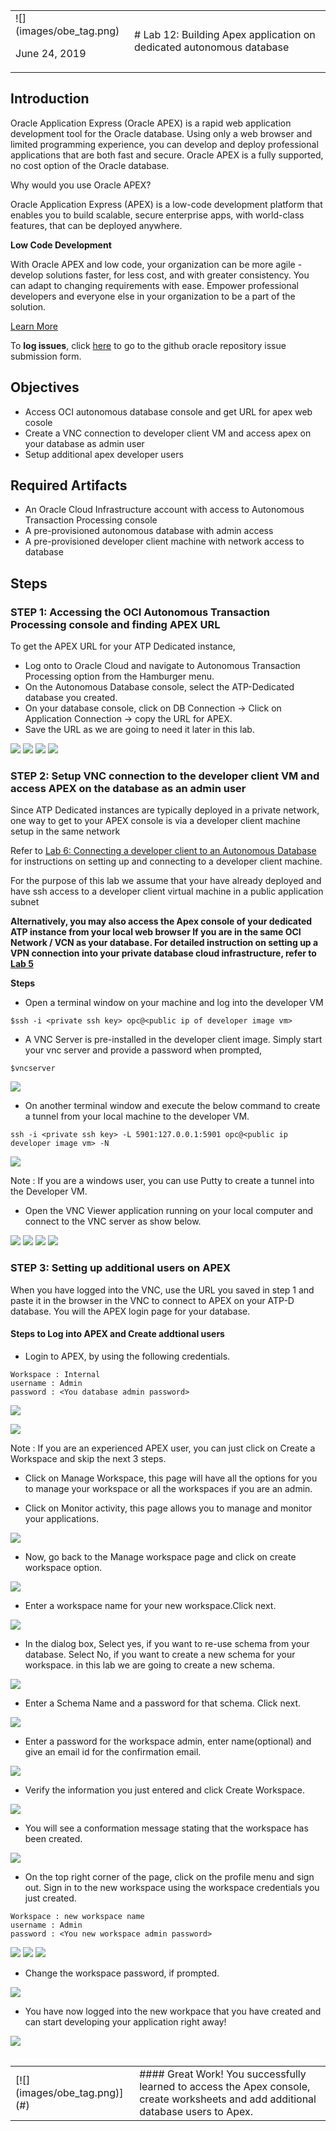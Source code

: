 <table class="tbl-heading"><tr><td class="td-logo">![](images/obe_tag.png)

June 24, 2019
</td>
<td class="td-banner">
# Lab 12: Building Apex application on dedicated autonomous database
</td></tr><table>

## Introduction

Oracle Application Express (Oracle APEX) is a rapid web application development tool for the Oracle database. Using only a web browser and limited programming experience, you can develop and deploy professional applications that are both fast and secure. Oracle APEX is a fully supported, no cost option of the Oracle database.

Why would you use Oracle APEX?

Oracle Application Express (APEX) is a low-code development platform that enables you to build scalable, secure enterprise apps, with world-class features, that can be deployed anywhere.

**Low Code Development**

With Oracle APEX and low code, your organization can be more agile - develop solutions faster, for less cost, and with greater consistency. You can adapt to changing requirements with ease. Empower professional developers and everyone else in your organization to be a part of the solution.

[Learn More](https://apex.oracle.com/en/platform/low-code/)



To **log issues**, click [here](https://github.com/cloudsolutionhubs/autonomous-transaction-processing/issues/new) to go to the github oracle repository issue submission form.

## Objectives

- Access OCI autonomous database console and get URL for apex web cosole
- Create a VNC connection to developer client VM and access apex on your database as admin user
- Setup additional apex developer users 

## Required Artifacts

- An Oracle Cloud Infrastructure account with access to Autonomous Transaction Processing console
- A pre-provisioned autonomous database with admin access
- A pre-provisioned developer client machine with network access to database


## Steps

### **STEP 1: Accessing the OCI Autonomous Transaction Processing console and finding APEX URL**

To get the APEX URL for your ATP Dedicated instance, 

- Log onto to Oracle Cloud and navigate to Autonomous Transaction Processing option from the Hamburger menu. 
- On the Autonomous Database console, select the ATP-Dedicated database you created.
- On your database console, click on DB Connection -> Click on Application Connection -> copy the URL for APEX.
- Save the URL as we are going to need it later in this lab.

![](./images/1100/NavigateATP1.png)
![](./images/1100/selectADB.png)
![](./images/1100/tools.png)
![](./images/1100/getApexURL.png)


### **STEP 2: Setup VNC connection to the developer client VM and access APEX on the database as an admin user**

Since ATP Dedicated instances are typically deployed in a private network, one way to get to your APEX console is via a developer client machine setup in the same network

Refer to [Lab 6: Connecting a developer client to an Autonomous Database](./ConfigureDevClient.md) for instructions on setting up and connecting to a developer client machine.

For the purpose of this lab we assume that your have already deployed and have ssh access to a developer client virtual machine in a public application subnet

**Alternatively, you may also access the Apex console of your dedicated ATP instance from your local web browser If you are in the same OCI Network / VCN as your database. For detailed instruction on setting up a VPN connection into your private database cloud infrastructure, refer to [Lab 5](ConfigureVPN.md)**


**Steps**

- Open a terminal window on your machine and log into the developer VM

```
$ssh -i <private ssh key> opc@<public ip of developer image vm>
```

- A VNC Server is pre-installed in the developer client image. Simply start your vnc server and provide a password when prompted,

```
$vncserver
```

![](./images/1100/SettingVNC2.png)

- On another terminal window and execute the below command to create a tunnel from your local machine to the developer VM.

```
ssh -i <private ssh key> -L 5901:127.0.0.1:5901 opc@<public ip developer image vm> -N
```

![](./images/1100/SettingVNC1.png)

Note :  If you are a windows user, you can use Putty  to create a tunnel into the Developer VM.

- Open the VNC Viewer application running on your local computer and connect to the VNC server as show below.

![](./images/1100/SettingVNC3.png)
![](./images/1100/SettingVNC5.png)
![](./images/1100/SettingVNC4.png)
![](./images/1100/SettingVNC6.png)

### **STEP 3: Setting up additional users on APEX**

When you have logged into the VNC, use the URL you saved in step 1 and paste it in the browser in the VNC to connect to APEX on your ATP-D database. You will the APEX login page for your database.


#### Steps to Log into APEX and Create addtional users

- Login to APEX, by using the following credentials.

```
Workspace : Internal
username : Admin
password : <You database admin password>
```

![](./images/1100/AccessAPEX1.png)

![](./images/1100/AccessAPEX2.png)

Note : If you are an experienced APEX user, you can just click on Create a Workspace and skip the next 3 steps.

- Click on Manage Workspace, this page will have all the options for you to manage your workspace or all the workspaces if you are an admin.

- Click on Monitor activity, this page allows you to manage and monitor your applications.

![](./images/1100/AccessAPEX3.png)

- Now, go back to the Manage workspace page and click on create workspace option.

![](./images/1100/AccessAPEX3-2.png)

- Enter a workspace name for your new workspace.Click next.

![](./images/1100/AccessAPEX4.png)

- In the dialog box, Select yes, if you want to re-use schema from your database. Select No, if you want to create a new schema for your workspace. in this lab we are going to create a new schema.

![](./images/1100/AccessAPEX5.png)

- Enter a Schema Name and a password for that schema. Click next.

![](./images/1100/AccessAPEX6.png)

- Enter a password for the workspace admin, enter name(optional) and give an email id for the confirmation email.

![](./images/1100/AccessAPEX7.png)

- Verify the information you just entered and click Create Workspace.

![](./images/1100/AccessAPEX8.png)

- You will see a conformation message stating that the workspace has been created.

![](./images/1100/AccessAPEX9.png)

- On the top right corner of the page, click on the profile menu and sign out. Sign in to the new workspace using the workspace credentials you just created.

```
Workspace : new workspace name
username : Admin
password : <You new workspace admin password>
```

![](./images/1100/AccessAPEX10.png)
![](./images/1100/AccessAPEX11.png)
![](./images/1100/AccessAPEX12.png)

- Change the workspace password, if prompted.

![](./images/1100/AccessAPEX13.png)

- You have now logged into the new workpace that you have created and can start developing your application right away!

![](./images/1100/AccessAPEX14.png)


<table>
<tr><td class="td-logo">[![](images/obe_tag.png)](#)</td>
<td class="td-banner">
#### Great Work! You successfully learned to access the Apex console, create worksheets and add additional database users to Apex.
</td>
</tr>
<table>
